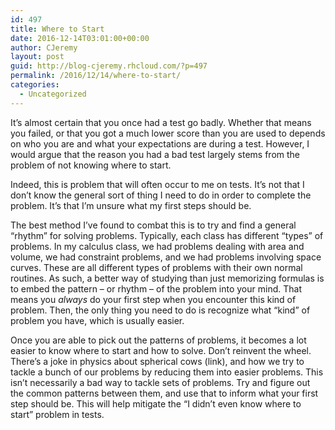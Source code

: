```yaml
---
id: 497
title: Where to Start
date: 2016-12-14T03:01:00+00:00
author: CJeremy
layout: post
guid: http://blog-cjeremy.rhcloud.com/?p=497
permalink: /2016/12/14/where-to-start/
categories:
  - Uncategorized
---
```

It&#8217;s almost certain that you once had a test go badly. Whether that means you failed, or that you got a much lower score than you are used to depends on who you are and what your expectations are during a test. However, I would argue that the reason you had a bad test largely stems from the problem of not knowing where to start.

Indeed, this is problem that will often occur to me on tests. It&#8217;s not that I don&#8217;t know the general sort of thing I need to do in order to complete the problem. It&#8217;s that I&#8217;m unsure what my first steps should be.

The best method I&#8217;ve found to combat this is to try and find a general &#8220;rhythm&#8221; for solving problems. Typically, each class has different &#8220;types&#8221; of problems. In my calculus class, we had problems dealing with area and volume, we had constraint problems, and we had problems involving space curves. These are all different types of problems with their own normal routines. As such, a better way of studying than just memorizing formulas is to embed the pattern &#8211; or rhythm &#8211; of the problem into your mind. That means you _always_ do your first step when you encounter this kind of problem. Then, the only thing you need to do is recognize what &#8220;kind&#8221; of problem you have, which is usually easier.

Once you are able to pick out the patterns of problems, it becomes a lot easier to know where to start and how to solve. Don&#8217;t reinvent the wheel. There&#8217;s a joke in physics about spherical cows (link), and how we try to tackle a bunch of our problems by reducing them into easier problems. This isn&#8217;t necessarily a bad way to tackle sets of problems. Try and figure out the common patterns between them, and use that to inform what your first step should be. This will help mitigate the &#8220;I didn&#8217;t even know where to start&#8221; problem in tests.